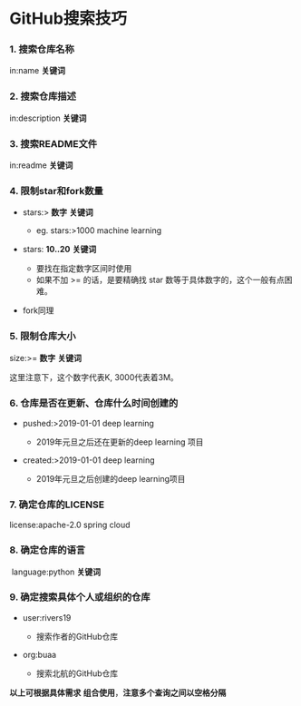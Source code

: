 # GitHub搜索技巧





### 1. 搜索仓库名称

in:name **关键词**



### 2. 搜索仓库描述

in:description **关键词**



### 3. 搜索README文件

in:readme **关键词**



### 4. 限制star和fork数量

- stars:> **数字** **关键词**
    - eg. stars:>1000  machine learning
- stars: **10..20** **关键词**
    - 要找在指定数字区间时使用
    - 如果不加 >= 的话，是要精确找 star 数等于具体数字的，这个一般有点困难。

- fork同理



### 5. 限制仓库大小

size:>= **数字** **关键词**

这里注意下，这个数字代表K, 3000代表着3M。



### 6. 仓库是否在更新、仓库什么时间创建的

- pushed:>2019-01-01 deep learning
    - 2019年元旦之后还在更新的deep learning 项目

- created:>2019-01-01 deep learning
    - 2019年元旦之后创建的deep learning项目



### 7. 确定仓库的LICENSE

license:apache-2.0 spring cloud



### 8. 确定仓库的语言

​	language:python **关键词**



### 9. 确定搜索具体个人或组织的仓库

- user:rivers19
    - 搜索作者的GitHub仓库

- org:buaa
    - 搜索北航的GitHub仓库



**以上可根据具体需求**  **组合使用**，**注意多个查询之间以空格分隔**

